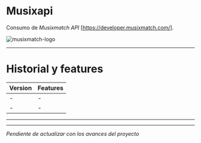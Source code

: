 # Musixapi

Consumo de *Musixmatch API* [https://developer.musixmatch.com/].

![musixmatch-logo](../musixapi/mxmatch-logo.png "Musixmatch")

---

# Historial y features

| **Version** | **Features** |
| ----------- | ----------- |
| - | - |
| - | - | 

---
---

*Pendiente de actualizar con los avances del proyecto*